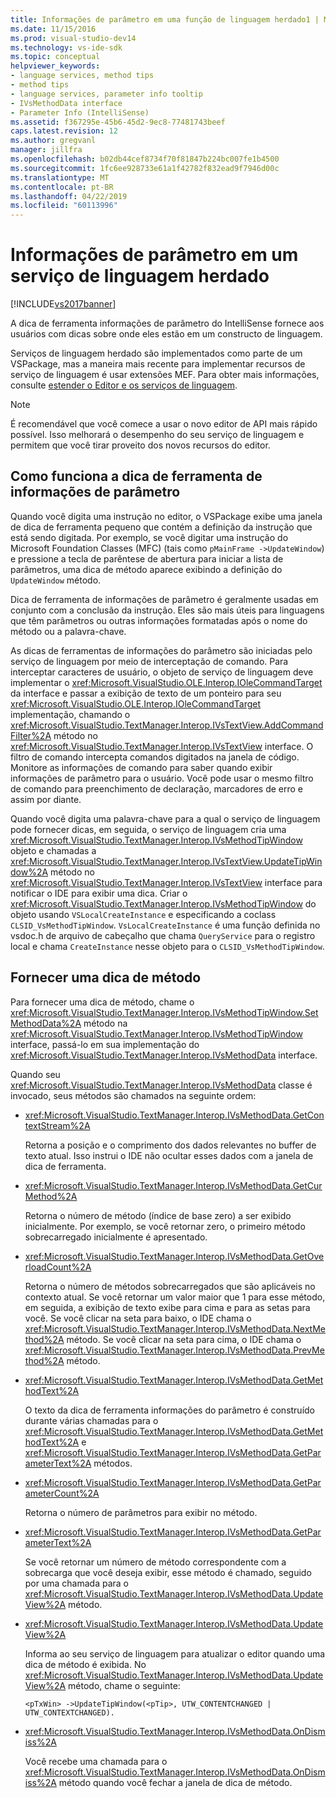```yaml
---
title: Informações de parâmetro em uma função de linguagem herdado1 | Microsoft Docs
ms.date: 11/15/2016
ms.prod: visual-studio-dev14
ms.technology: vs-ide-sdk
ms.topic: conceptual
helpviewer_keywords:
- language services, method tips
- method tips
- language services, parameter info tooltip
- IVsMethodData interface
- Parameter Info (IntelliSense)
ms.assetid: f367295e-45b6-45d2-9ec8-77481743beef
caps.latest.revision: 12
ms.author: gregvanl
manager: jillfra
ms.openlocfilehash: b02db44cef8734f70f81847b224bc007fe1b4500
ms.sourcegitcommit: 1fc6ee928733e61a1f42782f832ead9f7946d00c
ms.translationtype: MT
ms.contentlocale: pt-BR
ms.lasthandoff: 04/22/2019
ms.locfileid: "60113996"
---
```

# <a name="parameter-info-in-a-legacy-language-service"></a>Informações de parâmetro em um serviço de linguagem herdado
[!INCLUDE[vs2017banner](../../includes/vs2017banner.md)]

A dica de ferramenta informações de parâmetro do IntelliSense fornece aos usuários com dicas sobre onde eles estão em um constructo de linguagem.  
  
 Serviços de linguagem herdado são implementados como parte de um VSPackage, mas a maneira mais recente para implementar recursos de serviço de linguagem é usar extensões MEF. Para obter mais informações, consulte [estender o Editor e os serviços de linguagem](../../extensibility/extending-the-editor-and-language-services.md).  
  
> [!NOTE]
>  É recomendável que você comece a usar o novo editor de API mais rápido possível. Isso melhorará o desempenho do seu serviço de linguagem e permitem que você tirar proveito dos novos recursos do editor.  
  
## <a name="how-parameter-info-tooltips-work"></a>Como funciona a dica de ferramenta de informações de parâmetro  
 Quando você digita uma instrução no editor, o VSPackage exibe uma janela de dica de ferramenta pequeno que contém a definição da instrução que está sendo digitada. Por exemplo, se você digitar uma instrução do Microsoft Foundation Classes (MFC) (tais como `pMainFrame ->UpdateWindow`) e pressione a tecla de parêntese de abertura para iniciar a lista de parâmetros, uma dica de método aparece exibindo a definição do `UpdateWindow` método.  
  
 Dica de ferramenta de informações de parâmetro é geralmente usadas em conjunto com a conclusão da instrução. Eles são mais úteis para linguagens que têm parâmetros ou outras informações formatadas após o nome do método ou a palavra-chave.  
  
 As dicas de ferramentas de informações do parâmetro são iniciadas pelo serviço de linguagem por meio de interceptação de comando. Para interceptar caracteres de usuário, o objeto de serviço de linguagem deve implementar o <xref:Microsoft.VisualStudio.OLE.Interop.IOleCommandTarget> da interface e passar a exibição de texto de um ponteiro para seu <xref:Microsoft.VisualStudio.OLE.Interop.IOleCommandTarget> implementação, chamando o <xref:Microsoft.VisualStudio.TextManager.Interop.IVsTextView.AddCommandFilter%2A> método no <xref:Microsoft.VisualStudio.TextManager.Interop.IVsTextView> interface. O filtro de comando intercepta comandos digitados na janela de código. Monitore as informações de comando para saber quando exibir informações de parâmetro para o usuário. Você pode usar o mesmo filtro de comando para preenchimento de declaração, marcadores de erro e assim por diante.  
  
 Quando você digita uma palavra-chave para a qual o serviço de linguagem pode fornecer dicas, em seguida, o serviço de linguagem cria uma <xref:Microsoft.VisualStudio.TextManager.Interop.IVsMethodTipWindow> objeto e chamadas a <xref:Microsoft.VisualStudio.TextManager.Interop.IVsTextView.UpdateTipWindow%2A> método no <xref:Microsoft.VisualStudio.TextManager.Interop.IVsTextView> interface para notificar o IDE para exibir uma dica. Criar o <xref:Microsoft.VisualStudio.TextManager.Interop.IVsMethodTipWindow> do objeto usando `VSLocalCreateInstance` e especificando a coclass `CLSID_VsMethodTipWindow`. `VsLocalCreateInstance` é uma função definida no vsdoc.h de arquivo de cabeçalho que chama `QueryService` para o registro local e chama `CreateInstance` nesse objeto para o `CLSID_VsMethodTipWindow`.  
  
## <a name="providing-a-method-tip"></a>Fornecer uma dica de método  
 Para fornecer uma dica de método, chame o <xref:Microsoft.VisualStudio.TextManager.Interop.IVsMethodTipWindow.SetMethodData%2A> método na <xref:Microsoft.VisualStudio.TextManager.Interop.IVsMethodTipWindow> interface, passá-lo em sua implementação do <xref:Microsoft.VisualStudio.TextManager.Interop.IVsMethodData> interface.  
  
 Quando seu <xref:Microsoft.VisualStudio.TextManager.Interop.IVsMethodData> classe é invocado, seus métodos são chamados na seguinte ordem:  
  
- <xref:Microsoft.VisualStudio.TextManager.Interop.IVsMethodData.GetContextStream%2A>  
  
     Retorna a posição e o comprimento dos dados relevantes no buffer de texto atual. Isso instrui o IDE não ocultar esses dados com a janela de dica de ferramenta.  
  
- <xref:Microsoft.VisualStudio.TextManager.Interop.IVsMethodData.GetCurMethod%2A>  
  
     Retorna o número de método (índice de base zero) a ser exibido inicialmente. Por exemplo, se você retornar zero, o primeiro método sobrecarregado inicialmente é apresentado.  
  
- <xref:Microsoft.VisualStudio.TextManager.Interop.IVsMethodData.GetOverloadCount%2A>  
  
     Retorna o número de métodos sobrecarregados que são aplicáveis no contexto atual. Se você retornar um valor maior que 1 para esse método, em seguida, a exibição de texto exibe para cima e para as setas para você. Se você clicar na seta para baixo, o IDE chama o <xref:Microsoft.VisualStudio.TextManager.Interop.IVsMethodData.NextMethod%2A> método. Se você clicar na seta para cima, o IDE chama o <xref:Microsoft.VisualStudio.TextManager.Interop.IVsMethodData.PrevMethod%2A> método.  
  
- <xref:Microsoft.VisualStudio.TextManager.Interop.IVsMethodData.GetMethodText%2A>  
  
     O texto da dica de ferramenta informações do parâmetro é construído durante várias chamadas para o <xref:Microsoft.VisualStudio.TextManager.Interop.IVsMethodData.GetMethodText%2A> e <xref:Microsoft.VisualStudio.TextManager.Interop.IVsMethodData.GetParameterText%2A> métodos.  
  
- <xref:Microsoft.VisualStudio.TextManager.Interop.IVsMethodData.GetParameterCount%2A>  
  
     Retorna o número de parâmetros para exibir no método.  
  
- <xref:Microsoft.VisualStudio.TextManager.Interop.IVsMethodData.GetParameterText%2A>  
  
     Se você retornar um número de método correspondente com a sobrecarga que você deseja exibir, esse método é chamado, seguido por uma chamada para o <xref:Microsoft.VisualStudio.TextManager.Interop.IVsMethodData.UpdateView%2A> método.  
  
- <xref:Microsoft.VisualStudio.TextManager.Interop.IVsMethodData.UpdateView%2A>  
  
     Informa ao seu serviço de linguagem para atualizar o editor quando uma dica de método é exibida. No <xref:Microsoft.VisualStudio.TextManager.Interop.IVsMethodData.UpdateView%2A> método, chame o seguinte:  
  
    ```  
    <pTxWin> ->UpdateTipWindow(<pTip>, UTW_CONTENTCHANGED | UTW_CONTEXTCHANGED).  
    ```  
  
- <xref:Microsoft.VisualStudio.TextManager.Interop.IVsMethodData.OnDismiss%2A>  
  
     Você recebe uma chamada para o <xref:Microsoft.VisualStudio.TextManager.Interop.IVsMethodData.OnDismiss%2A> método quando você fechar a janela de dica de método.

